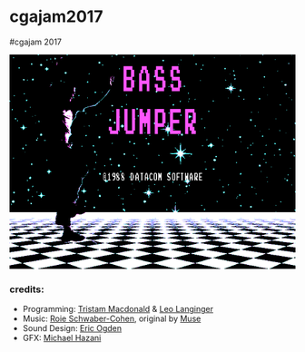 # cgajam2017
#cgajam 2017

![alt](https://raw.githubusercontent.com/swiftcoder/cgajam2017/master/art/BassJumper.gif)


### credits:
- Programming: [Tristam Macdonald](https://github.com/swiftcoder/) & [Leo Langinger](https://github.com/llanginger)
- Music: [Roie Schwaber-Cohen](https://github.com/roieki), original by [Muse](https://www.youtube.com/watch?v=wQXit0vly2I) 
- Sound Design: [Eric Ogden](https://github.com/parties)
- GFX: [Michael Hazani](https://github.com/MichaelHazani/)
